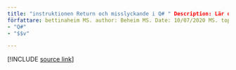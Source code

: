 ```yaml
---
title: "instruktionen Return och misslyckande i Q# " Description: Lär dig hur du använder satserna Return och Return i Q# för att avsluta en subrutin eller ett program.
författare: bettinaheim MS. author: Beheim MS. Date: 10/07/2020 MS. topic: referens-UID: Microsoft. Quantum. qsharp. returnsandtermination No-Loc:
- "Q#"
- "$$v"

---
```


<!---
# Returns and termination in Q#
-->

[!INCLUDE [source link](~/includes/qsharp-language/Specifications/Language/2_Statements/ReturnsAndTermination.md)]

